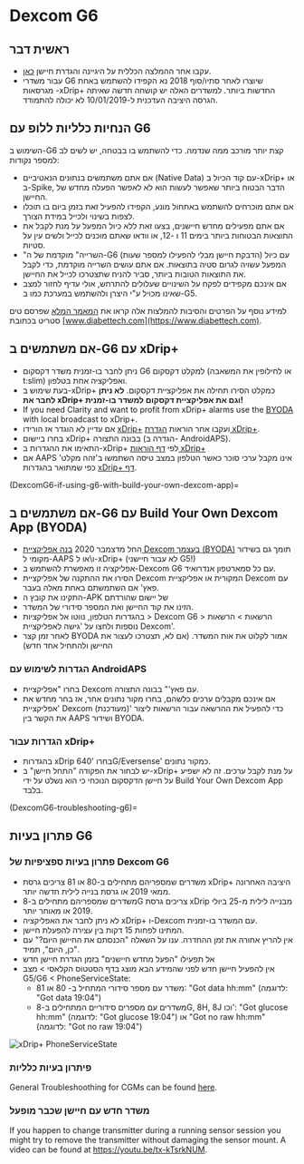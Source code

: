# Dexcom G6

## ראשית דבר

-   עקבו אחר ההמלצה הכללית על היגיינה והגדרת חיישן [כאן](../Hardware/GeneralCGMRecommendation.md).
-   עבור משדרי G6 שיוצרו לאחר סתיו/סוף 2018 נא הקפידו להשתמש באחת מגרסאות -xDrip+ החדשות ביותר</a>. למשדרים האלה יש קושחה חדשה שאיתה הגרסה היציבה העדכנית  ל-10/01/2019 לא יכולה להתמודד.

## הנחיות כלליות ללופ עם G6

השימוש ב-G6 קצת יותר מורכב ממה שנדמה. כדי להשתמש בו בבטחה, יש לשים לב למספר נקודות:

-   אם אתם משתמשים בנתונים הנאטיביים (Native Data) עם קוד הכיול ב-xDrip+ או ב-Spike, הדבר הבטוח ביותר שאפשר לעשות הוא לא לאפשר הפעלה מחדש של החיישן.
-   אם אתם מוכרחים להשתמש באתחול מונע, הקפידו להפעיל זאת בזמן ביום בו תוכלו לצפות בשינוי ולכייל במידת הצורך.
-   אם אתם מפעילים מחדש חיישנים, בצעו זאת ללא כיול המפעל על מנת לקבל את התוצאות הבטוחות ביותר בימים 11 ו -12, או וודאו שאתם מוכנים לכייל ולשים עין על סטיות.
-   "השרייה" מוקדמת של ה-G6 (הדבקת חיישן מבלי להפעילו למספר שעות) עם כיול המפעל עשויה לגרום סטיה בתוצאות. אם אתם עושים השרייה מוקדמת, כדי לקבל את התוצאות הטובות ביותר, סביר להניח שתצטרכו לכייל את החיישן.
-   אם אינכם מקפידים לפקח על השינויים שעלולים להתרחש, אולי עדיף לחזור למצב שאינו מכויל ע"י היצרן ולהשתמש במערכת כמו ב-G5.

למידע נוסף על הפרטים והסיבות להמלצות אלה קראו את [המאמר המלא](https://www.diabettech.com/artificial-pancreas/diy-looping-and-cgm/) שפרסם טים סטריט בכתובת [www.diabettech.com](https://www.diabettech.com).

## אם משתמשים ב-G6 עם xDrip+

-   ניתן לחבר בו-זמנית משדר דקסקום G6 למקלט דקסקום (או לחילופין את המשאבה t:slim) ואפליקציה אחת בטלפון.
-   בעת שימוש ב-xDrip+ כמקלט הסירו תחילה את אפליקציית דקסקום. **לא ניתן לחבר את xDrip+ וגם את אפליקציית דקסקום למשדר בו-זמנית!**
-   If you need Clarity and want to profit from xDrip+ alarms use the [BYODA](DexcomG6-if-using-g6-with-build-your-own-dexcom-app) with local broadcast to xDrip+.
-   אם עדיין לא הוגדר אז הורידו [xDrip+](https://github.com/NightscoutFoundation/xDrip) ועקבו אחר הוראות [הגדרת xDrip+](../Configuration/xdrip.md).
-   בחרו ביישום xDrip+ בבונה התצורה (הגדרה ב- AndroidAPS).
-   התאימו את ההגדרות ב-xDrip+ לפי [דף הוראות   xDrip+](../Configuration/xdrip.md)
-   אם AAPS אינו מקבל ערכי סוכר כאשר הטלפון במצב טיסה השתמשו ב'זהה מקלט' כפי שמתואר בהגדרות [xDrip+ דף](../Configuration/xdrip.md).

(DexcomG6-if-using-g6-with-build-your-own-dexcom-app)=
## אם משתמשים ב-G6 עם Build Your Own Dexcom App (BYODA)

-   החל מדצמבר 2020 [בנה אפליקציית Dexcom בעצמך (BYODA)](https://docs.google.com/forms/d/e/1FAIpQLScD76G0Y-BlL4tZljaFkjlwuqhT83QlFM5v6ZEfO7gCU98iJQ/viewform?fbzx=2196386787609383750&fbclid=IwAR2aL8Cps1s6W8apUVK-gOqgGpA-McMPJj9Y8emf_P0-_gAsmJs6QwAY-o0) תומך גם בשידור מקומי ל-AAPS ו\או ל-xDrip+ (לא עבור חיישני G5!)
-   אפליקציה זו מאפשרת להשתמש ב-Dexcom G6 עם כל סמארטפון אנדרואיד.
-   הסירו את ההתקנה של אפליקציית Dexcom המקורית או אפליקציית Dexcom עם פאץ' אם השתמשתם באחת מאלה בעבר.
-   התקינו את קובץ ה-APK של יישום שהורדתם
-   הזינו את קוד החיישן ואת המספר סידורי של המשדר.
-   בהגדרות הטלפון, נווטו אל אפליקציות > Dexcom G6 > הרשאות > הרשאות נוספות ולחצו על 'גישה לאפליקציית Dexcom'.
-   לאחר זמן קצר BYODA אמור לקלוט את אות המשדר. (אם לא, תצטרכו לעצור את החיישן ולהתחיל אחד חדש)

### הגדרות לשימוש עם AndroidAPS

-   בחרו "אפליקציית Dexcom עם פאץ'" בבונה התצורה.
-   אם אינכם מקבלים ערכים כלשהם, בחרו מקור נתונים אחר,   אז בחר מחדש את 'אפליקציית Dexcom (מעודכנת)' כדי להפעיל את   ההרשאה עבור הרשאות ליצור את הקשר בין AAPS   ושידור BYODA.

### הגדרות עבור xDrip+

-   בהגדרות xDrip בחרו '640G/Eversense' כמקור נתונים.
-   יש לבחור את הפקודה "התחל חיישן" ב-xDrip+ על מנת   לקבל ערכים. זה לא ישפיע על חיישן הדקסקום הנוכחי כי הוא נשלט על ידי   Build Your Own Dexcom App בלבד.


(DexcomG6-troubleshooting-g6)=
## פתרון בעיות G6

### פתרון בעיות ספציפיות של Dexcom G6

-   משדרים שמספריהם מתחילים ב-80 או 81 צריכים גרסת xDrip+ היציבה האחרונה ממאי 2019 או גרסת בנייה לילית חדשה יותר.
-   משדרים שמספריהם מתחילים ב-8G צריכים גרסת xDrip מבנייה לילית מ-25 ביולי 2019 או מאוחר יותר.
-   לא ניתן לחבר את האפליקציה xDrip+ ו-Dexcom עם המשדר בו-זמנית.
-   המתינו לפחות 15 דקות בין עצירה להפעלת חיישן.
-   אין להריץ אחורה את זמן ההחדרה. ענו על השאלה   "הכנסתם את החיישן היום?" עם "כן, היום", תמיד.
-   אל תפעילו "הפעל מחדש חיישנים" בזמן הגדרת חיישן חדש
-   אין להפעיל חיישן חדש לפני שהמידע הבא מוצג בדף הסטטוס הקלאסי > מצב G5/G6 < PhoneServiceState:
    -   משדר עם מספר סידורי המתחיל ב- 80 או 81: "Got data hh:mm"   (לדוגמה: "Got data 19:04")
    -   משדרים עם מספרים סידוריים המתחילים ב-8G, 8H, 8J וכו': "Got glucose hh:mm" (לדוגמה: "Got glucose 19:04") או "Got no raw hh:mm" (לדוגמה: "Got no raw 19:04")

![xDrip+ PhoneServiceState](../images/xDrip_Dexcom_PhoneServiceState.png)

### פיתרון בעיות כלליות

General Troubleshoothing for CGMs can be found [here](./GeneralCGMRecommendation.html#troubleshooting).

### משדר חדש עם חיישן שכבר מופעל

If you happen to change transmitter during a running sensor session you might try to remove the transmitter without damaging the sensor mount. A video can be found at <https://youtu.be/tx-kTsrkNUM>.
